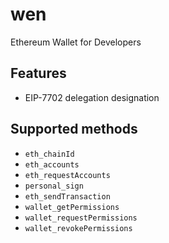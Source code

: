 # wen

Ethereum Wallet for Developers

## Features

- EIP-7702 delegation designation

## Supported methods

- `eth_chainId`
- `eth_accounts`
- `eth_requestAccounts`
- `personal_sign`
- `eth_sendTransaction`
- `wallet_getPermissions`
- `wallet_requestPermissions`
- `wallet_revokePermissions`
